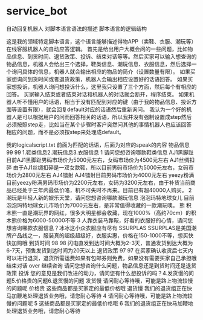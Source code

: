 # service_bot
自动回复机器人
对脚本语言语法的描述
脚本语言的逻辑结构
    
这是我的领域特定脚本语言，这个语言能够描述得物APP（卖鞋、衣服、潮玩等）在线客服机器人的自动应答逻辑。
首先是给出用户大概会问的一些问题，比如物品信息、到货时间、退货政策、投诉、结束对话等等。然后买家可以输入想查询的物品信息，机器人会给出三个选择，鞋类信息、潮玩信息、衣服信息，然后选择一个询问具体的信息，机器人就会输出相应的物品的简介（设置数量有限）。
如果买家想询问到货时间或者退货政策，机器人会输出相应设置好的话语回答。
如果买家想投诉，机器人询问想投诉什么，这里我只设置了三个方面，然后每个有相应的回答。
买家输入结束或者结束对话和机器人的对话就会断开，程序结束。
如果机器人听不懂用户的话语，相当于没有匹配到对应的键（由于我的物品信息、投诉方面等设置有限），就会回复default对应的话语然后重新询问。
我认为一个好的机器人是可以根据用户的问而回答相关的话语，所以我并没有强制设置成step然后必须按照step走，比如当在某个步骤时客户突然问其他的事情机器人也应该回答相应的问题，而不是必须按step来处理成default。

我的logicalscript.txt 前面为匹配的话语，后面为对应的speak的内容
物品信息 99
99 1.鞋类信息2.潮玩信息3.衣服信息
1 请问您想咨询哪款鞋类信息
AJ1黑脚趾 目前AJ1黑脚趾男码市场价为5000元左右，女码市场价为4500元左右
AJ1丝绸扣碎 由于AJ1丝绸扣碎是一双女款鞋，所以目前男码市场价为5000元左右，女码市场价为2800元左右
AJ4镭射 AJ4镭射目前男码市场价为4000元左右
yeezy粉满 目前yeezy粉满男码市场价为2200元左右，女码为3200元左右，由于补货当前商品已经处于三年内最低价咯，机不可失时不再来。目前已有超40000人购买。
2 潮玩是年轻人新的娱乐天堂，请问您想咨询哪款潮玩信息
泡泡玛特地球女儿 目前泡泡玛特地球女儿市场价为7000元左右，是非常值得收藏的一款潮玩噢。
熊 积木熊一直是潮玩界的网红，很多大明星都会收藏，现在1000%（高约70cm）的积木熊价格为6000-50000不等
3 人靠衣装马靠鞍，好看的衣服好的心情，请问您想咨询哪款衣服信息？冰冰这小众衣服应有尽有
SSURPLAS SSURPLAS是美国潮牌产品线之一，服装真的超级超级好，衣服实惠，价格在150-1000不等，想买快快加购哦
到货时间 98
98 闪电直发到达时间大概为2-3天，普通发货到达大概为6-7天，预售发货到达时间为20天以上
退货政策 97
97 在买家确认收货后七天内可以进行退货，退货所需运费如果有包邮券则免费，如果没有需要买家自己承担哦
结束对话 over
继续咨询 请问您想咨询什么问题，物品信息还是到货时间还是退货政策
投诉 您的意见是我们改进的动力，请问您有什么想投诉的吗？4.发货慢的问题5.价格贵的问题6.退货慢的问题
发货慢 请问耐心等待哦，可能是路上物流较慢的问题呢
价格贵 这些商品都是买家定的最低价格哦
退货慢 我们的退货组正在快马加鞭地处理退货业务哦，请您耐心等待
4 请问耐心等待哦，可能是路上物流较慢的问题呢
5 这些商品都是买家定的最低价格哦
6 我们的退货组正在快马加鞭地处理退货业务哦，请您耐心等待
